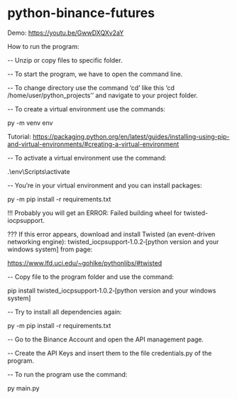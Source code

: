# python-binance-futures
Demo: https://youtu.be/GwwDXQXv2aY

How to run the program:

-- Unzip or copy files to specific folder.

-- To start the program, we have to open the command line.

-- To change directory use the command ‘cd’ like this ‘cd /home/user/python_projects’’ and navigate to your project folder.

-- To create a virtual environment use the commands:

py -m venv env

Tutorial: https://packaging.python.org/en/latest/guides/installing-using-pip-and-virtual-environments/#creating-a-virtual-environment

-- To activate a virtual environment use the command:

.\env\Scripts\activate

-- You’re in your virtual environment and you can install packages:

py -m pip install -r requirements.txt

!!! Probably you will get an ERROR: Failed building wheel for twisted-iocpsupport.

??? If this error appears, download and install Twisted (an event-driven networking engine): twisted_iocpsupport‑1.0.2‑[python version and your windows system] from page:

https://www.lfd.uci.edu/~gohlke/pythonlibs/#twisted

-- Copy file to the program folder and use the command:

pip install twisted_iocpsupport‑1.0.2‑[python version and your windows system]

-- Try to install all dependencies again:

py -m pip install -r requirements.txt

-- Go to the Binance Account and open the API management page.

-- Create the API Keys and insert them to the file credentials.py of the program.

-- To run the program use the command:

py main.py
